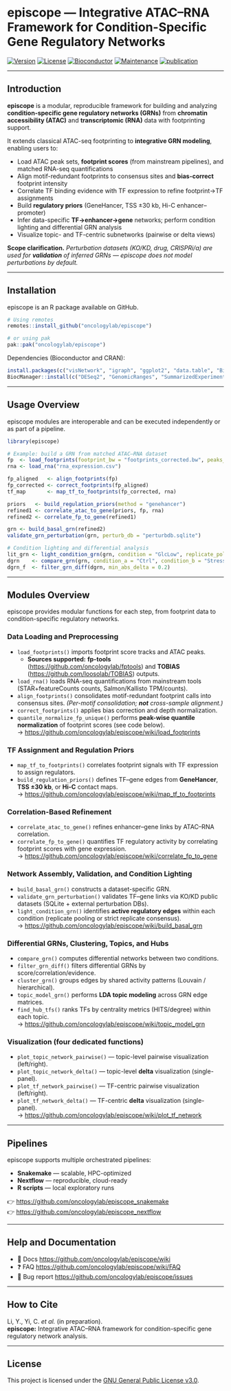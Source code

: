 episcope — Integrative ATAC–RNA Framework for Condition-Specific Gene Regulatory Networks
===========================================================================================

[![Version](https://img.shields.io/badge/version-1.0.0-blue.svg?style=plastic)](https://github.com/oncologylab/episcope)
[![License](https://img.shields.io/badge/license-MIT-green.svg?style=plastic)](https://github.com/oncologylab/episcope/blob/main/LICENSE)
[![Bioconductor](https://img.shields.io/badge/install%20via-BiocManager-orange.svg?style=plastic)](https://bioconductor.org)
[![Maintenance](https://img.shields.io/badge/Maintained%3F-yes-green.svg?style=plastic)](https://github.com/oncologylab/episcope/graphs/commit-activity)
[![publication](https://img.shields.io/badge/Publication-in%20prep-blue.svg?style=plastic)]()

---

## Introduction

**episcope** is a modular, reproducible framework for building and analyzing **condition-specific gene regulatory networks (GRNs)** from **chromatin accessibility (ATAC)** and **transcriptomic (RNA)** data with footprinting support.

It extends classical ATAC-seq footprinting to **integrative GRN modeling**, enabling users to:

- Load ATAC peak sets, **footprint scores** (from mainstream pipelines), and matched RNA-seq quantifications  
- Align motif-redundant footprints to consensus sites and **bias-correct** footprint intensity  
- Correlate TF binding evidence with TF expression to refine footprint→TF assignments  
- Build **regulatory priors** (GeneHancer, TSS ±30 kb, Hi-C enhancer–promoter)  
- Infer data-specific **TF→enhancer→gene** networks; perform condition lighting and differential GRN analysis  
- Visualize topic- and TF-centric subnetworks (pairwise or delta views)

**Scope clarification.** *Perturbation datasets (KO/KD, drug, CRISPRi/a) are used for **validation** of inferred GRNs — episcope does not model perturbations by default.*

---

## Installation

episcope is an R package available on GitHub.

```r
# Using remotes
remotes::install_github("oncologylab/episcope")

# or using pak
pak::pak("oncologylab/episcope")
```

Dependencies (Bioconductor and CRAN):
```r
install.packages(c("visNetwork", "igraph", "ggplot2", "data.table", "BiocManager"))
BiocManager::install(c("DESeq2", "GenomicRanges", "SummarizedExperiment"))
```

---

## Usage Overview

episcope modules are interoperable and can be executed independently or as part of a pipeline.

```r
library(episcope)

# Example: build a GRN from matched ATAC–RNA dataset
fp  <- load_footprints(footprint_bw = "footprints_corrected.bw", peaks_bed = "peaks.bed")
rna <- load_rna("rna_expression.csv")

fp_aligned   <- align_footprints(fp)
fp_corrected <- correct_footprints(fp_aligned)
tf_map       <- map_tf_to_footprints(fp_corrected, rna)

priors   <- build_regulation_priors(method = "genehancer")
refined1 <- correlate_atac_to_gene(priors, fp, rna)
refined2 <- correlate_fp_to_gene(refined1)

grn <- build_basal_grn(refined2)
validate_grn_perturbation(grn, perturb_db = "perturbdb.sqlite")

# Condition lighting and differential analysis
lit_grn <- light_condition_grn(grn, condition = "GlcLow", replicate_policy = "pooled")
dgrn    <- compare_grn(grn, condition_a = "Ctrl", condition_b = "Stress")
dgrn_f  <- filter_grn_diff(dgrn, min_abs_delta = 0.2)
```

---

## Modules Overview

episcope provides modular functions for each step, from footprint data to condition-specific regulatory networks.

### Data Loading and Preprocessing
- `load_footprints()` imports footprint score tracks and ATAC peaks.  
  - **Sources supported:** **fp-tools** (https://github.com/oncologylab/fptools) and **TOBIAS** (https://github.com/loosolab/TOBIAS) outputs.  
- `load_rna()` loads RNA-seq quantifications from mainstream tools (STAR+featureCounts counts, Salmon/Kallisto TPM/counts).  
- `align_footprints()` consolidates motif-redundant footprint calls into consensus sites. *(Per-motif consolidation; **not** cross-sample alignment.)*  
- `correct_footprints()` applies bias correction and depth normalization.  
- `quantile_normalize_fp_unique()` performs **peak-wise quantile normalization** of footprint scores (see code below).  
  → https://github.com/oncologylab/episcope/wiki/load_footprints

### TF Assignment and Regulation Priors
- `map_tf_to_footprints()` correlates footprint signals with TF expression to assign regulators.  
- `build_regulation_priors()` defines TF–gene edges from **GeneHancer**, **TSS ±30 kb**, or **Hi-C** contact maps.  
  → https://github.com/oncologylab/episcope/wiki/map_tf_to_footprints

### Correlation-Based Refinement
- `correlate_atac_to_gene()` refines enhancer–gene links by ATAC–RNA correlation.  
- `correlate_fp_to_gene()` quantifies TF regulatory activity by correlating footprint scores with gene expression.  
  → https://github.com/oncologylab/episcope/wiki/correlate_fp_to_gene

### Network Assembly, Validation, and Condition Lighting
- `build_basal_grn()` constructs a dataset-specific GRN.  
- `validate_grn_perturbation()` validates TF–gene links via KO/KD public datasets (SQLite + external perturbation DBs).  
- `light_condition_grn()` identifies **active regulatory edges** within each condition (replicate pooling or strict replicate consensus).  
  → https://github.com/oncologylab/episcope/wiki/build_basal_grn

### Differential GRNs, Clustering, Topics, and Hubs
- `compare_grn()` computes differential networks between two conditions.  
- `filter_grn_diff()` filters differential GRNs by score/correlation/evidence.  
- `cluster_grn()` groups edges by shared activity patterns (Louvain / hierarchical).  
- `topic_model_grn()` performs **LDA topic modeling** across GRN edge matrices.  
- `find_hub_tfs()` ranks TFs by centrality metrics (HITS/degree) within each topic.  
  → https://github.com/oncologylab/episcope/wiki/topic_model_grn

### Visualization (four dedicated functions)
- `plot_topic_network_pairwise()` — topic-level pairwise visualization (left/right).  
- `plot_topic_network_delta()` — topic-level **delta** visualization (single-panel).  
- `plot_tf_network_pairwise()` — TF-centric pairwise visualization (left/right).  
- `plot_tf_network_delta()` — TF-centric **delta** visualization (single-panel).  
  → https://github.com/oncologylab/episcope/wiki/plot_tf_network

---

## Pipelines

episcope supports multiple orchestrated pipelines:

- **Snakemake** — scalable, HPC-optimized  
- **Nextflow** — reproducible, cloud-ready  
- **R scripts** — local exploratory runs

👉 https://github.com/oncologylab/episcope_snakemake  
👉 https://github.com/oncologylab/episcope_nextflow

---

## Help and Documentation

- 📘 Docs https://github.com/oncologylab/episcope/wiki  
- ❓ FAQ https://github.com/oncologylab/episcope/wiki/FAQ  
- 🐛 Bug report https://github.com/oncologylab/episcope/issues

---

## How to Cite

Li, Y., Yi, C. *et al.* (in preparation).  
**episcope:** Integrative ATAC–RNA framework for condition-specific gene regulatory network analysis.

---

## License

This project is licensed under the [GNU General Public License v3.0](https://github.com/oncologylab/episcope/blob/main/LICENSE.md).
